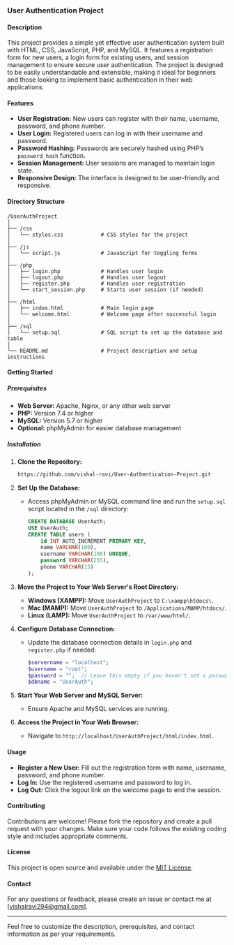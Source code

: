 ### User Authentication Project

#### Description

This project provides a simple yet effective user authentication system built with HTML, CSS, JavaScript, PHP, and MySQL. It features a registration form for new users, a login form for existing users, and session management to ensure secure user authentication. The project is designed to be easily understandable and extensible, making it ideal for beginners and those looking to implement basic authentication in their web applications.

#### Features

- **User Registration:** New users can register with their name, username, password, and phone number.
- **User Login:** Registered users can log in with their username and password.
- **Password Hashing:** Passwords are securely hashed using PHP’s `password_hash` function.
- **Session Management:** User sessions are managed to maintain login state.
- **Responsive Design:** The interface is designed to be user-friendly and responsive.

#### Directory Structure

```
/UserAuthProject
│
├── /css
│   └── styles.css            # CSS styles for the project
│
├── /js
│   └── script.js             # JavaScript for toggling forms
│
├── /php
│   ├── login.php             # Handles user login
│   ├── logout.php            # Handles user logout
│   ├── register.php          # Handles user registration
│   └── start_session.php     # Starts user session (if needed)
│
├── /html
│   ├── index.html            # Main login page
│   └── welcome.html          # Welcome page after successful login
│
├── /sql
│   └── setup.sql             # SQL script to set up the database and table
│
└── README.md                 # Project description and setup instructions
```

#### Getting Started

##### Prerequisites

- **Web Server:** Apache, Nginx, or any other web server
- **PHP:** Version 7.4 or higher
- **MySQL:** Version 5.7 or higher
- **Optional:** phpMyAdmin for easier database management

##### Installation

1. **Clone the Repository:**
   ```sh
   https://github.com/vishal-ravi/User-Authentication-Project.git
   ```

2. **Set Up the Database:**
   - Access phpMyAdmin or MySQL command line and run the `setup.sql` script located in the `/sql` directory:
     ```sql
     CREATE DATABASE UserAuth;
     USE UserAuth;
     CREATE TABLE users (
         id INT AUTO_INCREMENT PRIMARY KEY,
         name VARCHAR(100),
         username VARCHAR(100) UNIQUE,
         password VARCHAR(255),
         phone VARCHAR(15)
     );
     ```

3. **Move the Project to Your Web Server's Root Directory:**
   - **Windows (XAMPP):** Move `UserAuthProject` to `C:\xampp\htdocs\`.
   - **Mac (MAMP):** Move `UserAuthProject` to `/Applications/MAMP/htdocs/`.
   - **Linux (LAMP):** Move `UserAuthProject` to `/var/www/html/`.

4. **Configure Database Connection:**
   - Update the database connection details in `login.php` and `register.php` if needed:
     ```php
     $servername = "localhost";
     $username = "root";
     $password = "";  // Leave this empty if you haven't set a password for MySQL
     $dbname = "UserAuth";
     ```

5. **Start Your Web Server and MySQL Server:**
   - Ensure Apache and MySQL services are running.

6. **Access the Project in Your Web Browser:**
   - Navigate to `http://localhost/UserAuthProject/html/index.html`.

#### Usage

- **Register a New User:** Fill out the registration form with name, username, password, and phone number.
- **Log In:** Use the registered username and password to log in.
- **Log Out:** Click the logout link on the welcome page to end the session.

#### Contributing

Contributions are welcome! Please fork the repository and create a pull request with your changes. Make sure your code follows the existing coding style and includes appropriate comments.

#### License

This project is open source and available under the [MIT License](LICENSE).

#### Contact

For any questions or feedback, please create an issue or contact me at [vishalravi294@gmail.com].

---

Feel free to customize the description, prerequisites, and contact information as per your requirements.
